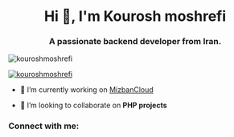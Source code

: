 <h1 align="center">Hi 👋, I'm Kourosh moshrefi</h1>
<h3 align="center">A passionate backend developer from Iran.</h3>

<p align="left"> <img src="https://komarev.com/ghpvc/?username=kouroshmoshrefi&label=Profile%20views&color=0e75b6&style=flat" alt="kouroshmoshrefi" /> </p>

<p align="left"> <a href="https://github.com/ryo-ma/github-profile-trophy"><img src="https://github-profile-trophy.vercel.app/?username=kouroshmoshrefi" alt="kouroshmoshrefi" /></a> </p>

- 🔭 I’m currently working on [MizbanCloud](https://mizbancloud.com)

- 👯 I’m looking to collaborate on **PHP projects**

<h3 align="left">Connect with me:</h3>
<p align="left">
</p>

